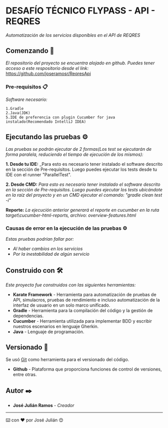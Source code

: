# DESAFÍO TÉCNICO FLYPASS - API - REQRES

_Automatización de los servicios disponibles en el API de REQRES_

## Comenzando 🚀

_El repositorio del proyecto se encuentra alojado en github. Puedes tener acceso a este respositorio desde el link:_
https://github.com/joseramosr/ReqresApi

### Pre-requisitos 📋

_Software necesario:_

```
1.Gradle
2.Java(JDK)
5.IDE de preferencia con plugin Cucumber for java instalado(Recomendado IntelliJ IDEA)
```

## Ejecutando las pruebas ⚙️

_Las pruebas se podrán ejecutar de 2 formas(Los test se ejecutarán de forma paralela, reduciendo el tiempo de ejecución de los mismos):_

**1. Desde tu IDE:** _Para esto es necesario tener instalado el software descrito en la sección de Pre-requisitos.
Luego puedes ejecutar los tests desde tu IDE con el runner "ParallelTest".

**2. Desde CMD:** _Para esto es necesario tener instalado el software descrito en la sección de Pre-requisitos.
Luego puedes ejecutar los tests ubicándote en la raíz del proyecto y en un CMD ejecutar el comando:
"gradle clean test -i"_

**Reporte:** _La ejecución anterior generará el reporte en cucumber en la ruta target\cucumber-html-reports, archivo: overview-features.html_

### Causas de error en la ejecución de las pruebas ⚙

_Estas pruebas podrían fallar por:_
* _Al haber cambios en los servicios_
* _Por la inestabilidad de algún servicio_

## Construido con 🛠️

_Este proyecto fue construidos con las siguientes herramientas:_

* **Karate Framework** - Herramienta para automatización de pruebas de API, simulacros, pruebas de rendimiento e incluso
automatización de la interfaz de usuario en un solo marco unificado.
* **Gradle** - Herramienta para la compilación del código y la gestión de dependencias.
* **Cucumber** - Herramienta utilizada para implementar BDD y escribir nuestros escenarios en lenguaje Gherkin.
* **Java** - Lenguaje de programación.


## Versionado 📌

Se usó [Git](https://git-scm.com/) como herramienta para el versionado del código.
* **Github** - Plataforma que proporciona funciones de control de versiones, entre otras. 

## Autor ✒️

* **José Julián Ramos** - *Creador*

---
⌨️ con ❤️ por José Julián 😊
